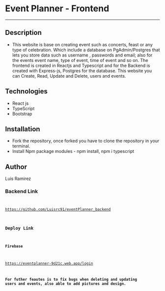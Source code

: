 # Event Planner - Frontend
***

## Description
- This website is base on creating event such as concerts, feast or any type of celebration. Which include a database on PgAdmin/Postgres that lets you store data such as username , passwords and email; also for the events event name, type of event, time of event and so on. The frontend is created in Reactjs and Typescript and for the Backend is created with Express-js, Postgres for the database. This website you can Create, Read, Update and Delete, users and events.


## Technologies
- React js 
- TypeScript
- Bootstrap

## Installation
- Fork the repository, once forked you have to clone the repository in your terminal.
- Install Npm package modules - npm install, npm i typescript


## Author

Luis Ramirez

### Backend Link <CODE>
https://github.com/Luisrc91/eventPlanner_backend 

### Deploy Link
#### Firebase
https://eventplanner-9d21c.web.app/login


**For futher feautes is to fix bugs when deleting and updating users and events, also able to add pictures and design.**
